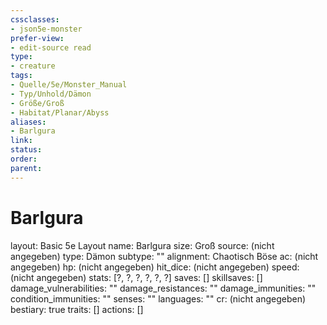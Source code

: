 ```yaml
---
cssclasses: 
- json5e-monster
prefer-view: 
- edit-source read
type: 
- creature
tags: 
- Quelle/5e/Monster_Manual
- Typ/Unhold/Dämon
- Größe/Groß
- Habitat/Planar/Abyss
aliases: 
- Barlgura
link:
status:
order:
parent:
---
```

# Barlgura

layout: Basic 5e Layout
name: Barlgura
size: Groß
source: (nicht angegeben)
type: Dämon
subtype: ""
alignment: Chaotisch Böse
ac: (nicht angegeben)
hp: (nicht angegeben)
hit_dice: (nicht angegeben)
speed: (nicht angegeben)
stats: [?, ?, ?, ?, ?, ?]
saves: []
skillsaves: []
damage_vulnerabilities: ""
damage_resistances: ""
damage_immunities: ""
condition_immunities: ""
senses: ""
languages: ""
cr: (nicht angegeben)
bestiary: true
traits: []
actions: []